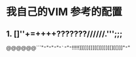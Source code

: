 # 我自己的VIM 参考的配置
## 1. []''+=++++???????//////.''';;;
@@@@@@```"`"`"`"`"`"`"``"`"``"`"`!!!!!]]]]][[[[[]]]]][[][[]]]"`"`"
